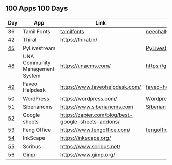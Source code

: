 ## 100 Apps 100 Days

| Day  | App                             | Link                                                 | Source                          |
| ---- | ------------------------------- | ---------------------------------------------------- | ------------------------------- |
| 36   | Tamil Fonts                     | [tamilfonts]                                         | [neechalkaran]                  |
| [42] | Thiral                          | <https://thiral.in/>                                 |                                 |
| [45] | PyLivestream                    |                                                      | [PyLivestream]                  |
| [48] | UNA Community Management System | <https://unacms.com/>                                | <https://github.com/unacms/una> |
| [49] | Faveo Helpdesk                  | <https://www.faveohelpdesk.com/>                     | [faveo-helpdesk]                |
| [50] | WordPress                       | <https://wordpress.com/>                             | [Wordpress]                     |
| [51] | Siberiancms                     | <https://www.siberiancms.com>                        | [Siberian]                      |
| [52] | Google sheets                   | <https://zapier.com/blog/best-google-sheets-addons/> |                                 |
| [53] | Feng Office                     | <https://www.fengoffice.com/>                        | [fengoffice]                    |
| [54] | InkScape                        | <https://inkscape.org/>                              |                                 |
| [55] | Scribus                         | <https://www.scribus.net/>                           |                                 |
| [56] | Gimp                            | <https://www.gimp.org/>                              |                                 |

[PyLivestream]: https://github.com/scivision/PyLivestream
[45]: https://www.facebook.com/share/p/1VUzyQKMko5rpmNB/
[Wordpress]: https://github.com/WordPress/WordPress
[tamilfonts]: https://oss.neechalkaran.com/tamilfonts/
[neechalkaran]: https://oss.neechalkaran.com/
[42]: https://www.facebook.com/selva.murali/posts/pfbid0sbymW7UxkcFiHoyQHcm4fPokYpy4zdiUGTZVYw288G2xEBcLAJ16SteGw1kbbr9Jl
[48]: https://www.facebook.com/share/p/ekrbweUvD7AegxA4/
[49]: https://www.facebook.com/share/p/vZwDvLWLVExTzGTY/
[faveo-helpdesk]: https://github.com/ladybirdweb/faveo-helpdesk
[50]: https://www.facebook.com/share/p/vmkUMM4wYfCkmA6h/
[51]: https://www.facebook.com/share/p/4mjR7t2A5VHeVpwF/
[52]: https://www.facebook.com/share/p/mseh6z3C1MyxGpRr/
[53]: https://www.facebook.com/share/p/a7vtAz3A7xuADpAW/
[fengoffice]: https://github.com/fengoffice/fengoffice
[54]: https://www.facebook.com/share/p/AJF6Xaz4wQH86YAF/
[Siberian]: https://github.com/Xtraball/Siberian
[55]: https://www.facebook.com/share/p/4G21G4Ha6H3r4mWc/
[56]: https://www.facebook.com/share/p/jrZEX9TduANXAxDa/
